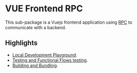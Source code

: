 # VUE Frontend RPC

This sub-package is a Vuejs frontend application using [RPC](https://de.wikipedia.org/wiki/Remote_Procedure_Call) to communicate with a backend.

## Highlights

- [Local Development Playground](./CONTRIBUTING.md#local-development-playground).
- [Testing and Functional Flows testing](./CONTRIBUTING.md#testing).
- [Building and Bundling](./CONTRIBUTING.md#building--bundling-the-project).
